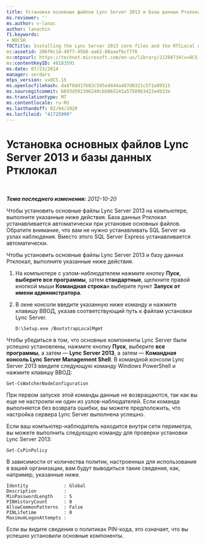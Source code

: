 ```yaml
---
title: Установка основных файлов Lync Server 2013 и базы данных Ртклокал
ms.reviewer: ''
ms.author: v-lanac
author: lanachin
f1.keywords:
- NOCSH
TOCTitle: Installing the Lync Server 2013 core files and the RTCLocal database
ms:assetid: 206f0c1d-40f7-45b6-aa62-88aaef6cf7f6
ms:mtpsurl: https://technet.microsoft.com/en-us/library/JJ204734(v=OCS.15)
ms:contentKeyID: 48183591
ms.date: 07/23/2014
manager: serdars
mtps_version: v=OCS.15
ms.openlocfilehash: da8f0dd1fb83c595ed444a487d0321c571a09315
ms.sourcegitcommit: b693d5923d6240cbb865241a5750963423a4b33e
ms.translationtype: MT
ms.contentlocale: ru-RU
ms.lasthandoff: 02/04/2020
ms.locfileid: "41725999"
---
```

<div data-xmlns="http://www.w3.org/1999/xhtml">

<div class="topic" data-xmlns="http://www.w3.org/1999/xhtml" data-msxsl="urn:schemas-microsoft-com:xslt" data-cs="http://msdn.microsoft.com/en-us/">

<div data-asp="http://msdn2.microsoft.com/asp">

# <a name="installing-the-lync-server-2013-core-files-and-the-rtclocal-database"></a>Установка основных файлов Lync Server 2013 и базы данных Ртклокал

</div>

<div id="mainSection">

<div id="mainBody">

<span> </span>

_**Тема последнего изменения:** 2012-10-20_

Чтобы установить основные файлы Lync Server 2013 на компьютере, выполните указанные ниже действия. База данных Ртклокал устанавливается автоматически при установке основных файлов. Обратите внимание, что вам не нужно устанавливать SQL Server на узлах наблюдения. Вместо этого SQL Server Express устанавливается автоматически.

Чтобы установить основные файлы Lync Server 2013 и базу данных Ртклокал, выполните указанные ниже действия.

1.  На компьютере с узлом-наблюдателем нажмите кнопку **Пуск**, **выберите все программы**, затем **стандартные**, щелкните правой кнопкой мыши **Командная строка**и выберите пункт **Запуск от имени администратора**.

2.  В окне консоли введите указанную ниже команду и нажмите клавишу ВВОД, указав соответствующий путь к файлам установки Lync Server.
    
        D:\Setup.exe /BootstrapLocalMgmt

Чтобы убедиться в том, что основные компоненты Lync Server были успешно установлены, нажмите кнопку **Пуск**, выберите **все программы**, а затем — **Lync Server 2013**, а затем — **Командная консоль Lync Server Management Shell**. В командной консоли Lync Server 2013 введите следующую команду Windows PowerShell и нажмите клавишу ВВОД:

    Get-CsWatcherNodeConfiguration

При первом запуске этой команды данные не возвращаются, так как вы еще не настроили ни один из узлов-наблюдателей. Если команда выполняется без возврата ошибки, вы можете предположить, что настройка сервера Lync Server выполнена успешно.

Если ваш компьютер-наблюдатель находится внутри сети периметра, вы можете выполнить следующую команду для проверки установки Lync Server 2013:

    Get-CsPinPolicy

В зависимости от количества политик, настроенных для использования в вашей организации, вам будут выводиться такие сведения, как, например, указанные ниже.

    Identity             : Global
    Description          :
    MinPasswordLength    : 5
    PINHistoryCount      : 0
    AllowCommonPatterns  : False
    PINLifetime          : 0
    MaximumLogonAttempts :

Если вы видите сведения о политиках PIN-кода, это означает, что вы успешно установили основные компоненты.

</div>

<span> </span>

</div>

</div>

</div>

